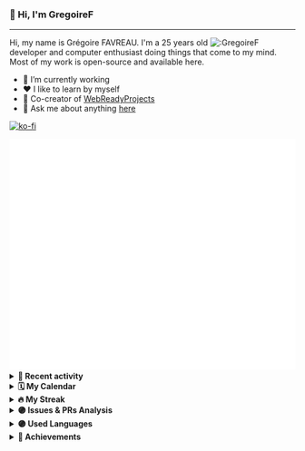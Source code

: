 ### 👋 Hi, I'm GregoireF

---

<img align="right" width="150" src="https://count.getloli.com/get/@:GregoireF" alt=":GregoireF">

Hi, my name is Grégoire FAVREAU. I'm a 25 years old developer and computer enthusiast doing things that come to my mind. Most of my work is open-source and available here.

- :telescope: I’m currently working
- ❤️ I like to learn by myself
- :rocket: Co-creator of [WebReadyProjects](https://github.com/WebReadyProjects)
- :speech_balloon: Ask me about anything [here](https://github.com/GregoireF/GregoireF/issues)

[![ko-fi](https://ko-fi.com/img/githubbutton_sm.svg)](https://ko-fi.com/gregoirefavreau)

<img src="https://github.com/GregoireF/GregoireF/blob/main/.cache/base.svg">

<details>
    <summary><b>📰 Recent activity</b></summary>
    <img src="https://github.com/GregoireF/GregoireF/blob/main/.cache/activity.svg">
</details>

<details>
    <summary><b>🗓️ My Calendar</b></summary>
    <img src="https://github.com/GregoireF/GregoireF/blob/main/.cache/isocalendar.svg">
</details>

<details>
    <summary><b>🔥 My Streak</b></summary>
    <img src="https://github-readme-streak-stats.herokuapp.com/?user=gregoiref&theme=dark" alt="streak" />
</details>

<details>
    <summary><b>🟣 Issues & PRs Analysis</b></summary>
    <img src="https://github.com/GregoireF/GregoireF/blob/main/.cache/followup.svg">
</details>

<details>
    <summary><b>🟣 Used Languages</b></summary>
    <img src="https://github-readme-stats.vercel.app/api/wakatime?username=gfavreau&border_radius=30&hide_border=true&bg_color=313849&title_color=667EBD&text_color=B1BACD" alt="wakatime" />
</details>

<details>
    <summary><b>🏅 Achievements</b></summary>
    <img src="https://github.com/GregoireF/GregoireF/blob/main/.cache/achievements.svg">
    <details>
        <summary><b>Detailed</b></summary>
        <img src="https://github.com/GregoireF/GregoireF/blob/main/.cache/achievements_detailed.svg">
    </details>
</details>
